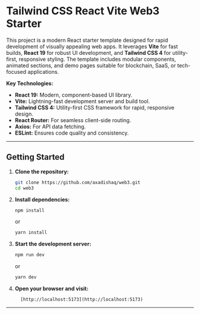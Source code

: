 # Tailwind CSS React Vite Web3 Starter

This project is a modern React starter template designed for rapid development of visually appealing web apps. It leverages **Vite** for fast builds, **React 19** for robust UI development, and **Tailwind CSS 4** for utility-first, responsive styling. The template includes modular components, animated sections, and demo pages suitable for blockchain, SaaS, or tech-focused applications.

**Key Technologies:**

-  **React 19:** Modern, component-based UI library.
-  **Vite:** Lightning-fast development server and build tool.
-  **Tailwind CSS 4:** Utility-first CSS framework for rapid, responsive design.
-  **React Router:** For seamless client-side routing.
-  **Axios:** For API data fetching.
-  **ESLint:** Ensures code quality and consistency.

---

## Getting Started

1. **Clone the repository:**

   ```sh
   git clone https://github.com/axadishaq/web3.git
   cd web3
   ```

2. **Install dependencies:**

   ```sh
   npm install
   ```
    or
    ```sh
   yarn install
   ```

3. **Start the development server:**

   ```sh
   npm run dev
   ```
    or
   ```sh
   yarn dev
   ```

5. **Open your browser and visit:**

         [http://localhost:5173](http://localhost:5173)

---
